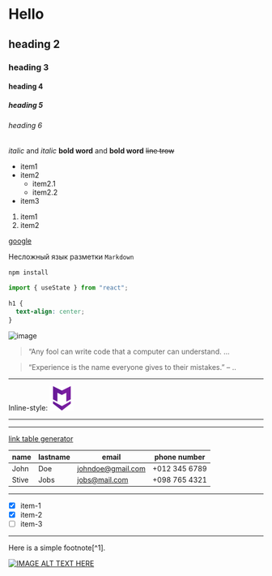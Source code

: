 # Hello

## heading 2

### heading 3

#### heading 4

##### heading 5

###### heading 6

_italic_ and _italic_
**bold word** and **bold word** ~~line trow~~

<!-- lists -->

- item1
- item2
  - item2.1
  - item2.2
- item3

1. item1
2. item2

<!-- link -->

[google](https://google.com)

<!-- kod -->

Несложный язык разметки `Markdown`

```
npm install
```

```javascript
import { useState } from "react";
```

```css
h1 {
  text-align: center;
}
```

<!-- image -->

![image](https://d33wubrfki0l68.cloudfront.net/f1f475a6fda1c2c4be4cac04033db5c3293032b4/513a4/assets/images/markdown-mark-white.svg)

<!-- quote -->

> “Any fool can write code that a computer can understand. ...

> “Experience is the name everyone gives to their mistakes.” – ..

<!-- horizontal lines -->

---

Inline-style:
![alt text](https://github.com/adam-p/markdown-here/raw/master/src/common/images/icon48.png "Logo Title Text 1")

---

---

<!--table generate -->

[link table generator](https://www.tablesgenerator.com/markdown_tables)

| name  | lastname | email             | phone number  |
| ----- | -------- | ----------------- | ------------- |
| John  | Doe      | johndoe@gmail.com | +012 345 6789 |
| Stive | Jobs     | jobs@mail.com     | +098 765 4321 |

---

<!-- list  -->

- [x] item-1
- [x] item-2
- [ ] item-3

---

Here is a simple footnote[^1].

[![IMAGE ALT TEXT HERE](https://i.ytimg.com/vi/jPKi2Addbxw/hqdefault.jpg)](https://youtu.be/jPKi2Addbxw?list=RDCMUCFq12kPZg4wTNPO7V_g3B-A)
